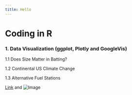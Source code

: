 ```yaml
---
title: Hello
---
```


# Coding in R

### 1. Data Visualization (ggplot, Plotly and GoogleVis)

1.1 Does Size Matter in Batting?

1.2 Continental US Climate Change

1.3 Alternative Fuel Stations






[Link](url) and ![Image](src)
```

